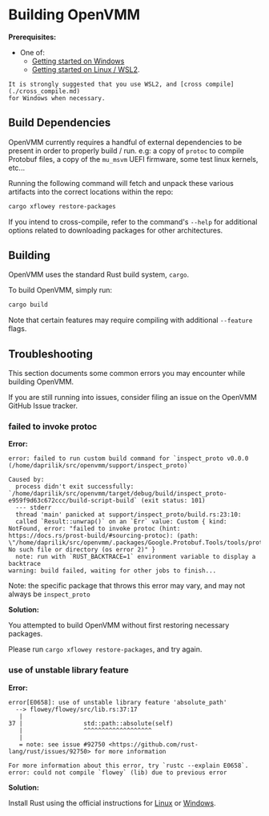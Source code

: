 # Building OpenVMM

**Prerequisites:**

- One of:
  - [Getting started on Windows](./windows.md)
  - [Getting started on Linux / WSL2](./linux.md).

```admonish tip
It is strongly suggested that you use WSL2, and [cross compile](./cross_compile.md)
for Windows when necessary.
```

## Build Dependencies

OpenVMM currently requires a handful of external dependencies to be present in
order to properly build / run. e.g: a copy of `protoc` to compile Protobuf
files, a copy of the `mu_msvm` UEFI firmware, some test linux kernels, etc...

Running the following command will fetch and unpack these various artifacts into
the correct locations within the repo:

```sh
cargo xflowey restore-packages
```

If you intend to cross-compile, refer to the command's `--help` for additional
options related to downloading packages for other architectures.

## Building

OpenVMM uses the standard Rust build system, `cargo`.

To build OpenVMM, simply run:

```sh
cargo build
```

Note that certain features may require compiling with additional `--feature`
flags.

## Troubleshooting

This section documents some common errors you may encounter while building
OpenVMM.

If you are still running into issues, consider filing an issue on the OpenVMM
GitHub Issue tracker.

### failed to invoke protoc

**Error:**

```text
error: failed to run custom build command for `inspect_proto v0.0.0 (/home/daprilik/src/openvmm/support/inspect_proto)`

Caused by:
  process didn't exit successfully: `/home/daprilik/src/openvmm/target/debug/build/inspect_proto-e959f9d63c672ccc/build-script-build` (exit status: 101)
  --- stderr
  thread 'main' panicked at support/inspect_proto/build.rs:23:10:
  called `Result::unwrap()` on an `Err` value: Custom { kind: NotFound, error: "failed to invoke protoc (hint: https://docs.rs/prost-build/#sourcing-protoc): (path: \"/home/daprilik/src/openvmm/.packages/Google.Protobuf.Tools/tools/protoc\"): No such file or directory (os error 2)" }
  note: run with `RUST_BACKTRACE=1` environment variable to display a backtrace
warning: build failed, waiting for other jobs to finish...
```

Note: the specific package that throws this error may vary, and may not always be `inspect_proto`

**Solution:**

You attempted to build OpenVMM without first restoring necessary packages.

Please run `cargo xflowey restore-packages`, and try again.

### use of unstable library feature

**Error:**

```text
error[E0658]: use of unstable library feature 'absolute_path'
  --> flowey/flowey/src/lib.rs:37:17
   |
37 |                 std::path::absolute(self)
   |                 ^^^^^^^^^^^^^^^^^^^
   |
   = note: see issue #92750 <https://github.com/rust-lang/rust/issues/92750> for more information

For more information about this error, try `rustc --explain E0658`.
error: could not compile `flowey` (lib) due to previous error
```

**Solution:**

Install Rust using the official instructions for [Linux](https://openvmm.dev/guide/dev_guide/getting_started/linux.html#installing-rust) or [Windows](https://openvmm.dev/guide/dev_guide/getting_started/windows.html#installing-rust).
